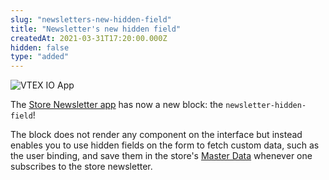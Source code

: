 ```yaml
---
slug: "newsletters-new-hidden-field"
title: "Newsletter's new hidden field"
createdAt: 2021-03-31T17:20:00.000Z
hidden: false
type: "added"
---
```


![VTEX IO App](https://raw.githubusercontent.com/vtexdocs/dev-portal-content/main/images/newsletters-new-hidden-field-0.png)

The [Store Newsletter app](https://developers.vtex.com/vtex-developer-docs/docs/vtex-store-newsletter) has now a new block: the `newsletter-hidden-field`!

The block does not render any component on the interface but instead enables you to use hidden fields on the form to fetch custom data, such as the user binding, and save them in the store's [Master Data](https://help.vtex.com/en/tutorial/what-is-master-data--4otjBnR27u4WUIciQsmkAw) whenever one subscribes to the store newsletter.

